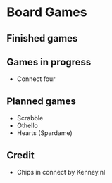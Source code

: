 # **Board Games**
## Finished games

## Games in progress
* Connect four

## Planned games
* Scrabble
* Othello
* Hearts (Spardame)

## Credit
* Chips in connect by Kenney.nl
